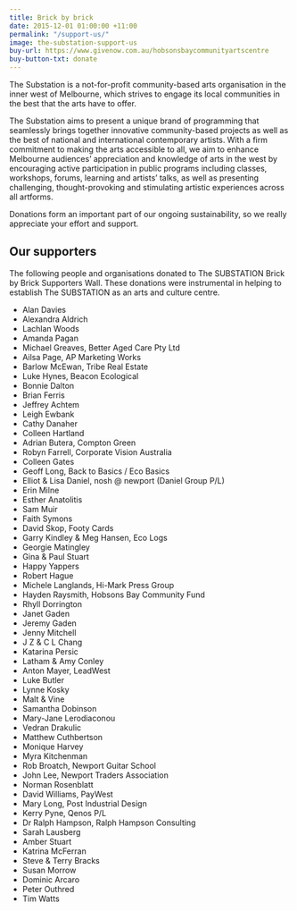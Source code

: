 ```yaml
---
title: Brick by brick
date: 2015-12-01 01:00:00 +11:00
permalink: "/support-us/"
image: the-substation-support-us
buy-url: https://www.givenow.com.au/hobsonsbaycommunityartscentre
buy-button-txt: donate
---
```


The Substation is a not-for-profit community-based arts organisation in the inner west of Melbourne, which strives to engage its local communities in the best that the arts have to offer.

The Substation aims to present a unique brand of programming that seamlessly brings together innovative community-based projects as well as the best of national and international contemporary artists. With a firm commitment to making the arts accessible to all, we aim to enhance Melbourne audiences’ appreciation and knowledge of arts in the west by encouraging active participation in public programs including classes, workshops, forums, learning and artists’ talks, as well as presenting challenging, thought-provoking and stimulating artistic experiences across all artforms.

Donations form an important part of our ongoing sustainability, so we really appreciate your effort and support.

## Our supporters

The following people and organisations donated to The SUBSTATION Brick by Brick Supporters Wall. These donations were instrumental in helping to establish The SUBSTATION as an arts and culture centre.

* Alan Davies
* Alexandra Aldrich
* Lachlan Woods
* Amanda Pagan
* Michael Greaves, Better Aged Care Pty Ltd
* Ailsa Page, AP Marketing Works
* Barlow McEwan, Tribe Real Estate
* Luke Hynes, Beacon Ecological
* Bonnie Dalton
* Brian Ferris
* Jeffrey Achtem
* Leigh Ewbank
* Cathy Danaher
* Colleen Hartland
* Adrian Butera, Compton Green
* Robyn Farrell, Corporate Vision Australia
* Colleen Gates
* Geoff Long, Back to Basics / Eco Basics
* Elliot & Lisa Daniel, nosh @ newport (Daniel Group P/L)
* Erin Milne
* Esther Anatolitis
* Sam Muir
* Faith Symons
* David Skop, Footy Cards
* Garry Kindley & Meg Hansen, Eco Logs
* Georgie Matingley
* Gina & Paul Stuart
* Happy Yappers
* Robert Hague
* Michele Langlands, Hi-Mark Press Group
* Hayden Raysmith, Hobsons Bay Community Fund
* Rhyll Dorrington
* Janet Gaden
* Jeremy Gaden
* Jenny Mitchell
* J Z & C L Chang
* Katarina Persic
* Latham & Amy Conley
* Anton Mayer, LeadWest
* Luke Butler
* Lynne Kosky
* Malt & Vine
* Samantha Dobinson
* Mary-Jane Lerodiaconou
* Vedran Drakulic
* Matthew Cuthbertson
* Monique Harvey
* Myra Kitchenman
* Rob Broatch, Newport Guitar School
* John Lee, Newport Traders Association
* Norman Rosenblatt
* David Williams, PayWest
* Mary Long, Post Industrial Design
* Kerry Pyne, Qenos P/L
* Dr Ralph Hampson, Ralph Hampson Consulting
* Sarah Lausberg
* Amber Stuart
* Katrina McFerran
* Steve & Terry Bracks
* Susan Morrow
* Dominic Arcaro
* Peter Outhred
* Tim Watts
